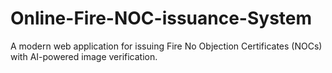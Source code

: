 # Online-Fire-NOC-issuance-System
A modern web application for issuing Fire No Objection Certificates (NOCs) with AI-powered image verification.
